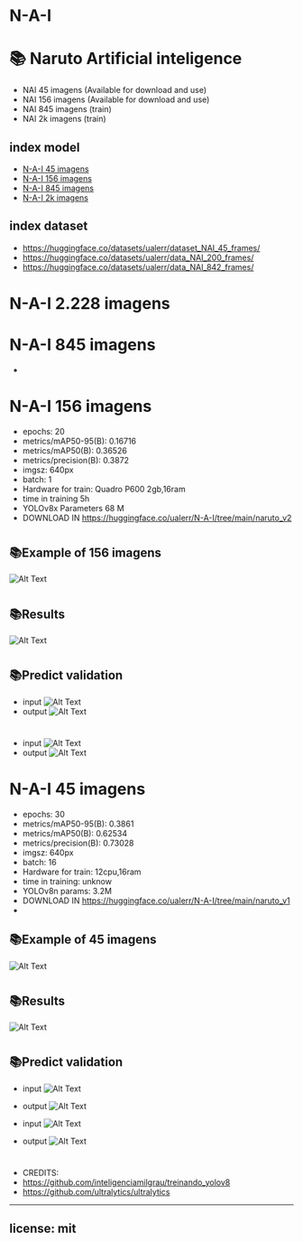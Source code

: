 #           N-A-I
#
# 📚 Naruto Artificial inteligence
- NAI 45 imagens (Available for download and use)
- NAI 156 imagens (Available for download and use)
- NAI 845 imagens (train)
- NAI 2k imagens (train)

## index model

- [N-A-I 45 imagens](#N-A-I-45-imagens)
- [N-A-I 156 imagens](#N-A-I-156-imagens)
- [N-A-I 845 imagens](#N-A-I-845-imagens)
- [N-A-I 2k imagens](#N-A-I-2.228-imagens)

## index dataset
- https://huggingface.co/datasets/ualerr/dataset_NAI_45_frames/
- https://huggingface.co/datasets/ualerr/data_NAI_200_frames/
- https://huggingface.co/datasets/ualerr/data_NAI_842_frames/


#
#
#
#
#
#
#
#
#
#
#
#
#
#
#
#
#
#
#
#
#
#
# N-A-I 2.228 imagens
#
#
# N-A-I 845 imagens
- 


#
# N-A-I 156 imagens
- epochs: 20
- metrics/mAP50-95(B): 0.16716
- metrics/mAP50(B): 0.36526
- metrics/precision(B): 0.3872
- imgsz: 640px
- batch: 1
- Hardware for train: Quadro P600 2gb,16ram
- time in training 5h
- YOLOv8x Parameters 68 M
- DOWNLOAD IN https://huggingface.co/ualerr/N-A-I/tree/main/naruto_v2
#
## 📚Example of 156 imagens
![Alt Text](naruto_v2/output_video.gif)
#
## 📚Results
![Alt Text](naruto_v2/results.png)
#
#
## 📚Predict validation
- input 
![Alt Text](naruto_v2/val_batch0_pred.jpg)
- output
![Alt Text](naruto_v2/val_batch0_labels.jpg)
#
- input 
![Alt Text](naruto_v2/val_batch0_pred.jpg)
- output
![Alt Text](naruto_v2/val_batch0_labels.jpg)
#
#



# N-A-I 45 imagens
- epochs: 30
- metrics/mAP50-95(B): 0.3861
- metrics/mAP50(B): 0.62534
- metrics/precision(B): 0.73028
- imgsz: 640px
- batch: 16
- Hardware for train: 12cpu,16ram
- time in training: unknow
- YOLOv8n params: 3.2M	
- DOWNLOAD IN https://huggingface.co/ualerr/N-A-I/tree/main/naruto_v1
- 
## 📚Example of 45 imagens
![Alt Text](gif/output_video.gif)
#

## 📚Results
![Alt Text](naruto_v1/results.png)
#
#
## 📚Predict validation
- input 
![Alt Text](naruto_v1/val_batch0_pred.jpg)
- output
![Alt Text](naruto_v1/val_batch0_labels.jpg)

- input 
![Alt Text](naruto_v1/val_batch0_pred.jpg)
- output
![Alt Text](naruto_v1/val_batch0_labels.jpg)
#





- CREDITS:
- https://github.com/inteligenciamilgrau/treinando_yolov8
- https://github.com/ultralytics/ultralytics

---
license: mit
---
